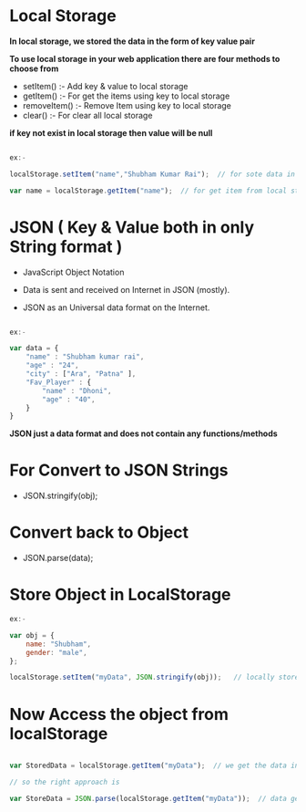 
# Local Storage

**In local storage, we stored the data in the form of key value pair**

**To use local storage in your web application there are four methods to choose from**

- setItem() :- Add key & value to local storage
- getItem() :- For get the items using key to local storage
- removeItem() :- Remove Item using key to local storage
- clear() :- For clear all local storage

**if key not exist in local storage then value will be null**

````js

ex:-

localStorage.setItem("name","Shubham Kumar Rai");  // for sote data in local storage

var name = localStorage.getItem("name");  // for get item from local storage

````

# JSON ( Key & Value both in only String format )

- JavaScript Object Notation

- Data is sent and received on Internet in JSON (mostly).

- JSON as an Universal data format on the Internet.

````js

ex:- 

var data = {
    "name" : "Shubham kumar rai",
    "age" : "24",
    "city" : ["Ara", "Patna" ],
    "Fav_Player" : {
        "name" : "Dhoni",
        "age" : "40",
    }
}

````

**JSON just a data format and does not contain any functions/methods**

# For Convert to JSON Strings

- JSON.stringify(obj);

# Convert back to Object

- JSON.parse(data);


# Store Object in LocalStorage

```js
ex:-

var obj = {
    name: "Shubham",
    gender: "male",
};

localStorage.setItem("myData", JSON.stringify(obj));   // locally store

````

# Now Access the object from localStorage

````js

var StoredData = localStorage.getItem("myData");  // we get the data in JSON format 

// so the right approach is

var StoreData = JSON.parse(localStorage.getItem("myData"));  // data get in object form like original format

````




